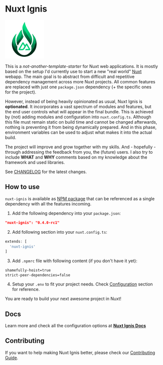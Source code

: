 # Nuxt Ignis

![Nuxt Ignis](https://github.com/AloisSeckar/nuxt-ignis/blob/main/core/public/nuxt-ignis.png)

This is a _not-another-template-starter_ for Nuxt web applications. It is mostly based on the setup I'd currently use to start a new "real world" [Nuxt](https://nuxt.com/) webapp. The main goal is to abstract from difficult and repetitive dependency management across more Nuxt projects. All common features are replaced with just one `package.json` dependency (+ the specific ones for the project).

However, instead of being heavily opinionated as usual, Nuxt Ignis is **optionated**. It incorporates a vast spectrum of modules and features, but the end user controls what will appear in the final bundle. This is achieved by (not) adding modules and configuration into `nuxt.config.ts`. Although this file must remain static on build time and cannot be changed afterwards, nothing is preventing it from being dynamically prepared. And in this phase, environment variables can be used to adjust what makes it into the actual build.

The project will improve and grow together with my skills. And - hopefully - through addressing the feedback from you, the (future) users. I also try to include **WHAT** and **WHY** comments based on my knowledge about the framework and used libraries.

See [CHANGELOG](https://nuxt-ignis.netlify.app/4-1-changelog.html) for the latest changes.

## How to use

`nuxt-ignis` is available as [NPM package](https://www.npmjs.com/package/nuxt-ignis) that can be referenced as a single dependency with all the features incoming.

1) Add the following dependency into your `package.json`:

```json
"nuxt-ignis": "0.4.0-rc1"
```

2) Add following section into your `nuxt.config.ts`:

```ts
extends: [
  'nuxt-ignis'
]
```

3) Add `.npmrc` file with following content (if you don't have it yet):

```.npmrc
shamefully-hoist=true
strict-peer-dependencies=false
```

4) Setup your `.env` to fit your project needs. Check [Configuration](https://nuxt-ignis.netlify.app/2-1-configuration.html) section for reference.

You are ready to build your next awesome project in Nuxt!

## Docs

Learn more and check all the configuration options at **[Nuxt Ignis Docs](https://nuxt-ignis.netlify.app)**

## Contributing

If you want to help making Nuxt Ignis better, please check our [Contributing Guide](https://nuxt-ignis.netlify.app/5-1-contributing).
